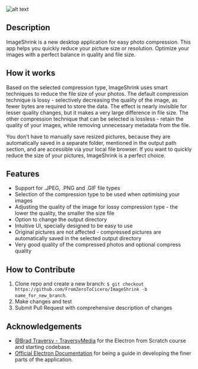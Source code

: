 ![alt text][logo]

[logo]: https://github.com/FromZeroToCicero/ImageShrink/master/assets/app-logo.png "ImageShrink"

**Description**
---

ImageShrink is a new desktop application for easy photo compression. This app helps you quickly reduce your picture size or resolution. Optimize your images with a perfect balance in quality and file size.

**How it works**
---

Based on the selected compression type, ImageShrink uses smart techniques to reduce the file size of your photos. The default compression technique is lossy - selectively decreasing the quality of the image, as fewer bytes are required to store the data. The effect is nearly invisible for lesser quality changes, but it makes a very large difference in file size. The other compression technique that can be selected is lossless - retain the quality of your images, while removing unnecessary metadata from the file.

You don’t have to manually save resized pictures, because they are automatically saved in a separate folder, mentioned in the output path section, and are accessible via your local file browser. If you want to quickly reduce the size of your pictures, ImageShrink is a perfect choice.

**Features**
---

* Support for .JPEG, .PNG and .GIF file types
* Selection of the compression type to be used when optimising your images
* Adjusting the quality of the image for lossy compression type - the lower the quality, the smaller the size file
* Option to change the output directory
* Intuitive UI, specially designed to be easy to use
* Original pictures are not affected - compressed pictures are automatically saved in the selected output directory
* Very good quality of the compressed photos and optional compress quality

**How to Contribute**
---

1. Clone repo and create a new branch: `$ git checkout https://github.com/FromZeroToCicero/ImageShrink -b name_for_new_branch`.
2. Make changes and test
3. Submit Pull Request with comprehensive description of changes

**Acknowledgements**
---

+ [@Brad Traversy - TraversyMedia](https://www.traversymedia.com/) for the Electron from Scratch course and starting codebase.
+ [Official Electron Documentation](https://www.electronjs.org/docs) for being a guide in developing the finer parts of the application.
